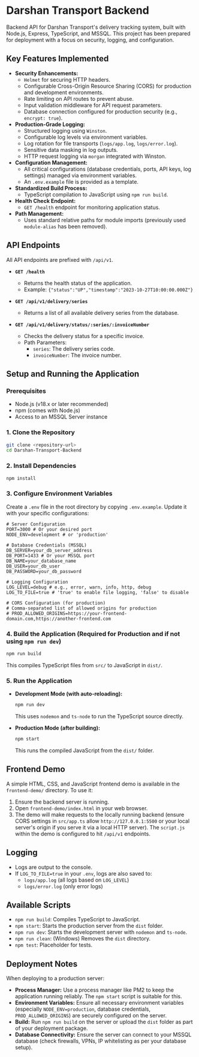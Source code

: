 # Darshan Transport Backend

Backend API for Darshan Transport's delivery tracking system, built with Node.js, Express, TypeScript, and MSSQL. This project has been prepared for deployment with a focus on security, logging, and configuration.

## Key Features Implemented

*   **Security Enhancements:**
    *   `Helmet` for securing HTTP headers.
    *   Configurable Cross-Origin Resource Sharing (CORS) for production and development environments.
    *   Rate limiting on API routes to prevent abuse.
    *   Input validation middleware for API request parameters.
    *   Database connection configured for production security (e.g., `encrypt: true`).
*   **Production-Grade Logging:**
    *   Structured logging using `Winston`.
    *   Configurable log levels via environment variables.
    *   Log rotation for file transports (`logs/app.log`, `logs/error.log`).
    *   Sensitive data masking in log outputs.
    *   HTTP request logging via `morgan` integrated with Winston.
*   **Configuration Management:**
    *   All critical configurations (database credentials, ports, API keys, log settings) managed via environment variables.
    *   An `.env.example` file is provided as a template.
*   **Standardized Build Process:**
    *   TypeScript compilation to JavaScript using `npm run build`.
*   **Health Check Endpoint:**
    *   `GET /health` endpoint for monitoring application status.
*   **Path Management:**
    *   Uses standard relative paths for module imports (previously used `module-alias` has been removed).

## API Endpoints

All API endpoints are prefixed with `/api/v1`.

*   **`GET /health`**
    *   Returns the health status of the application.
    *   Example: `{"status":"UP","timestamp":"2023-10-27T10:00:00.000Z"}`

*   **`GET /api/v1/delivery/series`**
    *   Returns a list of all available delivery series from the database.

*   **`GET /api/v1/delivery/status/:series/:invoiceNumber`**
    *   Checks the delivery status for a specific invoice.
    *   Path Parameters:
        *   `series`: The delivery series code.
        *   `invoiceNumber`: The invoice number.

## Setup and Running the Application

### Prerequisites
*   Node.js (v18.x or later recommended)
*   npm (comes with Node.js)
*   Access to an MSSQL Server instance

### 1. Clone the Repository
```bash
git clone <repository-url>
cd Darshan-Transport-Backend
```

### 2. Install Dependencies
```bash
npm install
```

### 3. Configure Environment Variables
Create a `.env` file in the root directory by copying `.env.example`. Update it with your specific configurations:
```env
# Server Configuration
PORT=3000 # Or your desired port
NODE_ENV=development # or 'production'

# Database Credentials (MSSQL)
DB_SERVER=your_db_server_address
DB_PORT=1433 # Or your MSSQL port
DB_NAME=your_database_name
DB_USER=your_db_user
DB_PASSWORD=your_db_password

# Logging Configuration
LOG_LEVEL=debug # e.g., error, warn, info, http, debug
LOG_TO_FILE=true # 'true' to enable file logging, 'false' to disable

# CORS Configuration (for production)
# Comma-separated list of allowed origins for production
# PROD_ALLOWED_ORIGINS=https://your-frontend-domain.com,https://another-frontend.com
```

### 4. Build the Application (Required for Production and if not using `npm run dev`)
```bash
npm run build
```
This compiles TypeScript files from `src/` to JavaScript in `dist/`.

### 5. Run the Application

*   **Development Mode (with auto-reloading):**
    ```bash
    npm run dev
    ```
    This uses `nodemon` and `ts-node` to run the TypeScript source directly.

*   **Production Mode (after building):**
    ```bash
    npm start
    ```
    This runs the compiled JavaScript from the `dist/` folder.

## Frontend Demo

A simple HTML, CSS, and JavaScript frontend demo is available in the `frontend-demo/` directory.
To use it:
1.  Ensure the backend server is running.
2.  Open `frontend-demo/index.html` in your web browser.
3.  The demo will make requests to the locally running backend (ensure CORS settings in `src/app.ts` allow `http://127.0.0.1:5500` or your local server's origin if you serve it via a local HTTP server). The `script.js` within the demo is configured to hit `/api/v1` endpoints.

## Logging

*   Logs are output to the console.
*   If `LOG_TO_FILE=true` in your `.env`, logs are also saved to:
    *   `logs/app.log` (all logs based on `LOG_LEVEL`)
    *   `logs/error.log` (only error logs)

## Available Scripts

*   `npm run build`: Compiles TypeScript to JavaScript.
*   `npm start`: Starts the production server from the `dist` folder.
*   `npm run dev`: Starts the development server with `nodemon` and `ts-node`.
*   `npm run clean`: (Windows) Removes the `dist` directory.
*   `npm test`: Placeholder for tests.

## Deployment Notes

When deploying to a production server:

*   **Process Manager:** Use a process manager like PM2 to keep the application running reliably. The `npm start` script is suitable for this.
*   **Environment Variables:** Ensure all necessary environment variables (especially `NODE_ENV=production`, database credentials, `PROD_ALLOWED_ORIGINS`) are securely configured on the server.
*   **Build:** Run `npm run build` on the server or upload the `dist` folder as part of your deployment package.
*   **Database Connectivity:** Ensure the server can connect to your MSSQL database (check firewalls, VPNs, IP whitelisting as per your database setup).

